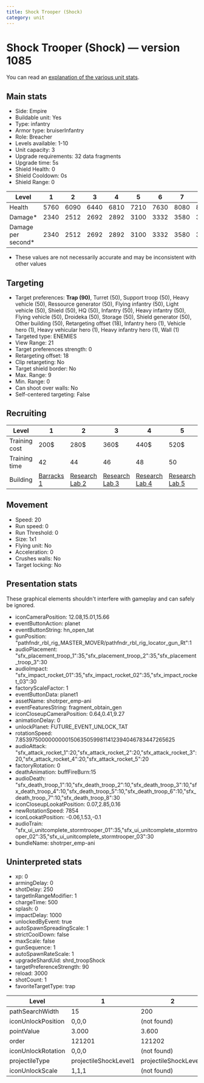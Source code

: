 ```yaml
---
title: Shock Trooper (Shock)
category: unit
---
```


# Shock Trooper (Shock) — version 1085

You can read an [explanation  of the various unit stats](unitexplained.md).

## Main stats

  * Side: Empire
  * Buildable unit: Yes
  * Type: infantry
  * Armor type: bruiserInfantry
  * Role: Breacher
  * Levels available: 1-10
  * Unit capacity: 3
  * Upgrade requirements: 32 data fragments
  * Upgrade time: 5s
  * Shield Health: 0
  * Shield Cooldown: 0s
  * Shield Range: 0

|Level             |1   |2   |3   |4   |5   |6   |7   |8   |9   |10  |
|------------------|----|----|----|----|----|----|----|----|----|----|
|Health            |5760|6090|6440|6810|7210|7630|8080|8560|9070|9610|
|Damage*           |2340|2512|2692|2892|3100|3332|3580|3852|4152|4470|
|Damage per second*|2340|2512|2692|2892|3100|3332|3580|3852|4152|4470|

* These values are not necessarily accurate and may be inconsistent with other values

## Targeting

  * Target preferences: **Trap (90)**, Turret (50), Support troop (50), Heavy vehicle (50), Ressource generator (50), Flying infantry (50), Light vehicle (50), Shield (50), HQ (50), Infantry (50), Heavy infantry (50), Flying vehicle (50), Droideka (50), Storage (50), Shield generator (50), Other building (50), Retargeting offset (18), Infantry hero (1), Vehicle hero (1), Heavy vehicular hero (1), Heavy infantry hero (1), Wall (1)
  * Targeted type: ENEMIES
  * View Range: 21
  * Target preferences strength: 0
  * Retargeting offset: 18
  * Clip retargeting: No
  * Target shield border: No
  * Max. Range: 9
  * Min. Range: 0
  * Can shoot over walls: No
  * Self-centered targeting: False

## Recruiting

|Level        |1                                |2                                      |3                                      |4                                      |5                                      |6                                      |7                                      |8                                      |9                                      |10                                      |
|-------------|---------------------------------|---------------------------------------|---------------------------------------|---------------------------------------|---------------------------------------|---------------------------------------|---------------------------------------|---------------------------------------|---------------------------------------|----------------------------------------|
|Training cost|200$                             |280$                                   |360$                                   |440$                                   |520$                                   |600$                                   |680$                                   |800$                                   |840$                                   |920$                                    |
|Training time|42                               |44                                     |46                                     |48                                     |50                                     |52                                     |54                                     |112                                    |116                                    |120                                     |
|Building     |[Barracks 1](empireBarracks.html)|[Research Lab 2](empireOffenseLab.html)|[Research Lab 3](empireOffenseLab.html)|[Research Lab 4](empireOffenseLab.html)|[Research Lab 5](empireOffenseLab.html)|[Research Lab 6](empireOffenseLab.html)|[Research Lab 7](empireOffenseLab.html)|[Research Lab 8](empireOffenseLab.html)|[Research Lab 9](empireOffenseLab.html)|[Research Lab 10](empireOffenseLab.html)|

## Movement

  * Speed: 20
  * Run speed: 0
  * Run Threshold: 0
  * Size: 1x1
  * Flying unit: No
  * Acceleration: 0
  * Crushes walls: No
  * Target locking: No

## Presentation stats

These graphical elements shouldn't interfere with gameplay and can safely be ignored.

  * iconCameraPosition: 12.08,15.01,15.66
  * eventButtonAction: planet
  * eventButtonString: hn_open_tat
  * gunPosition: "pathfndr_rbl_rig_MASTER_MOVER/pathfndr_rbl_rig_locator_gun_Rt":1
  * audioPlacement: "sfx_placement_troop_1":35,"sfx_placement_troop_2":35,"sfx_placement_troop_3":30
  * audioImpact: "sfx_impact_rocket_01":35,"sfx_impact_rocket_02":35,"sfx_impact_rocket_03":30
  * factoryScaleFactor: 1
  * eventButtonData: planet1
  * assetName: shotrper_emp-ani
  * eventFeaturesString: fragment_obtain_gen
  * iconCloseupCameraPosition: 0.64,0.41,9.27
  * animationDelay: 0
  * unlockPlanet: FUTURE_EVENT_UNLOCK_TAT
  * rotationSpeed: 7.8539750000000001506350599811412394046783447265625
  * audioAttack: "sfx_attack_rocket_1":20,"sfx_attack_rocket_2":20,"sfx_attack_rocket_3":20,"sfx_attack_rocket_4":20,"sfx_attack_rocket_5":20
  * factoryRotation: 0
  * deathAnimation: buffFireBurn:15
  * audioDeath: "sfx_death_troop_1":10,"sfx_death_troop_2":10,"sfx_death_troop_3":10,"sfx_death_troop_4":10,"sfx_death_troop_5":10,"sfx_death_troop_6":10,"sfx_death_troop_7":10,"sfx_death_troop_8":30
  * iconCloseupLookatPosition: 0.07,2.85,0.16
  * newRotationSpeed: 7854
  * iconLookatPosition: -0.06,1.53,-0.1
  * audioTrain: "sfx_ui_unitcomplete_stormtrooper_01":35,"sfx_ui_unitcomplete_stormtrooper_02":35,"sfx_ui_unitcomplete_stormtrooper_03":30
  * bundleName: shotrper_emp-ani

## Uninterpreted stats

  * xp: 0
  * armingDelay: 0
  * shotDelay: 250
  * targetInRangeModifier: 1
  * chargeTime: 500
  * splash: 0
  * impactDelay: 1000
  * unlockedByEvent: true
  * autoSpawnSpreadingScale: 1
  * strictCoolDown: false
  * maxScale: false
  * gunSequence: 1
  * autoSpawnRateScale: 1
  * upgradeShardUid: shrd_troopShock
  * targetPreferenceStrength: 90
  * reload: 3000
  * shotCount: 1
  * favoriteTargetType: trap

|Level             |1                    |2                    |3                    |4                    |5                    |6                    |7                    |8                    |9                    |10                    |
|------------------|---------------------|---------------------|---------------------|---------------------|---------------------|---------------------|---------------------|---------------------|---------------------|----------------------|
|pathSearchWidth   |15                   |200                  |200                  |200                  |200                  |200                  |200                  |200                  |200                  |200                   |
|iconUnlockPosition|0,0,0                |(not found)          |(not found)          |(not found)          |(not found)          |(not found)          |(not found)          |(not found)          |(not found)          |(not found)           |
|pointValue        |3.000                |3.600                |4.200                |4.800                |5.400                |6.000                |6.600                |7.200                |7.800                |9.000                 |
|order             |121201               |121202               |121203               |121204               |121205               |121206               |121207               |121208               |121209               |121210                |
|iconUnlockRotation|0,0,0                |(not found)          |(not found)          |(not found)          |(not found)          |(not found)          |(not found)          |(not found)          |(not found)          |(not found)           |
|projectileType    |projectileShockLevel1|projectileShockLevel2|projectileShockLevel3|projectileShockLevel4|projectileShockLevel5|projectileShockLevel6|projectileShockLevel7|projectileShockLevel8|projectileShockLevel9|projectileShockLevel10|
|iconUnlockScale   |1,1,1                |(not found)          |(not found)          |(not found)          |(not found)          |(not found)          |(not found)          |(not found)          |(not found)          |(not found)           |

